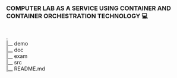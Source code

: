 ### COMPUTER LAB AS A SERVICE USING CONTAINER AND CONTAINER ORCHESTRATION TECHNOLOGY 💻
<br>
. <br>
|__ demo <br>
|__ doc <br>
|__ exam <br>
|__ src <br>
|__ README.md <br>
